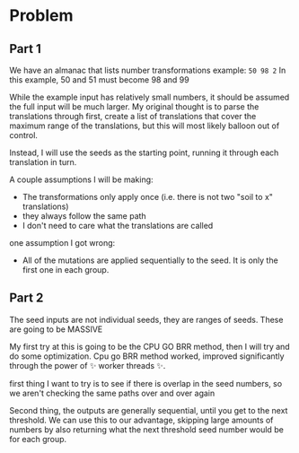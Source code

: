 # Problem
## Part 1
We have an almanac that lists number transformations
example: `50 98 2`
In this example, 50 and 51 must become 98 and 99

While the example input has relatively small numbers, it should be assumed the full input will be much larger. 
My original thought is to parse the translations through first, create a list of translations that cover the maximum range of the translations, but this will most likely balloon out of control. 

Instead, I will use the seeds as the starting point, running it through each translation in turn. 

A couple assumptions I will be making: 
- The transformations only apply once (i.e. there is not two "soil to x" translations)
- they always follow the same path
- I don't need to care what the translations are called

one assumption I got wrong:
- All of the mutations are applied sequentially to the seed. It is only the first one in each group.


## Part 2

The seed inputs are not individual seeds, they are ranges of seeds.
These are going to be MASSIVE

My first try at this is going to be the CPU GO BRR method, then I will try and do some optimization.
Cpu go BRR method worked, improved significantly through the power of ✨ worker threads ✨. 

first thing I want to try is to see if there is overlap in the seed numbers, so we aren't checking the same paths over and over again

Second thing, the outputs are generally sequential, until you get to the next threshold. We can use this to our advantage, skipping large amounts of numbers by also returning what the next threshold seed number would be for each group. 
